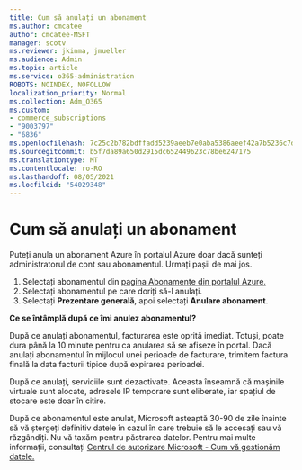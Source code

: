 ```yaml
---
title: Cum să anulați un abonament
ms.author: cmcatee
author: cmcatee-MSFT
manager: scotv
ms.reviewer: jkinma, jmueller
ms.audience: Admin
ms.topic: article
ms.service: o365-administration
ROBOTS: NOINDEX, NOFOLLOW
localization_priority: Normal
ms.collection: Adm_O365
ms.custom:
- commerce_subscriptions
- "9003797"
- "6836"
ms.openlocfilehash: 7c25c2b782bdffadd5239aeeb7e0aba5386aeef42a7b5236c7d282ac3ba26a55
ms.sourcegitcommit: b5f7da89a650d2915dc652449623c78be6247175
ms.translationtype: MT
ms.contentlocale: ro-RO
ms.lasthandoff: 08/05/2021
ms.locfileid: "54029348"
---
```

# <a name="how-to-cancel-a-subscription"></a>Cum să anulați un abonament

Puteți anula un abonament Azure în portalul Azure doar dacă sunteți administratorul de cont sau abonamentul. Urmați pașii de mai jos.

1. Selectați abonamentul din [pagina Abonamente din portalul Azure.](https://ms.portal.azure.com/#blade/Microsoft_Azure_Billing/SubscriptionsBlade)
2. Selectați abonamentul pe care doriți să-l anulați.
3. Selectați **Prezentare generală**, apoi selectați **Anulare abonament**.

**Ce se întâmplă după ce îmi anulez abonamentul?**

După ce anulați abonamentul, facturarea este oprită imediat. Totuși, poate dura până la 10 minute pentru ca anularea să se afișeze în portal. Dacă anulați abonamentul în mijlocul unei perioade de facturare, trimitem factura finală la data facturii tipice după expirarea perioadei.

După ce anulați, serviciile sunt dezactivate. Aceasta înseamnă că mașinile virtuale sunt alocate, adresele IP temporare sunt eliberate, iar spațiul de stocare este doar în citire.

După ce abonamentul este anulat, Microsoft așteaptă 30-90 de zile înainte să vă ștergeți definitiv datele în cazul în care trebuie să le accesați sau vă răzgândiți. Nu vă taxăm pentru păstrarea datelor. Pentru mai multe informații, consultați [Centrul de autorizare Microsoft - Cum vă gestionăm datele.](https://www.microsoft.com/trust-center/privacy/data-management#leave)

